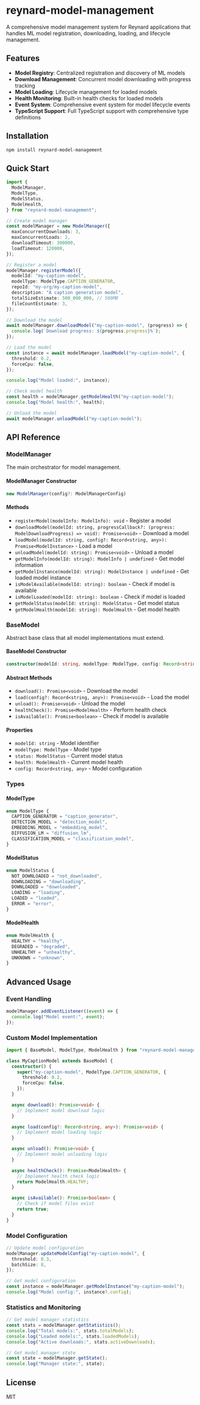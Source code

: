 # reynard-model-management

A comprehensive model management system for Reynard applications that handles ML model registration, downloading,
loading, and lifecycle management.

## Features

- **Model Registry**: Centralized registration and discovery of ML models
- **Download Management**: Concurrent model downloading with progress tracking
- **Model Loading**: Lifecycle management for loaded models
- **Health Monitoring**: Built-in health checks for loaded models
- **Event System**: Comprehensive event system for model lifecycle events
- **TypeScript Support**: Full TypeScript support with comprehensive type definitions

## Installation

```bash
npm install reynard-model-management
```

## Quick Start

```typescript
import {
  ModelManager,
  ModelType,
  ModelStatus,
  ModelHealth,
} from "reynard-model-management";

// Create model manager
const modelManager = new ModelManager({
  maxConcurrentDownloads: 3,
  maxConcurrentLoads: 2,
  downloadTimeout: 300000,
  loadTimeout: 120000,
});

// Register a model
modelManager.registerModel({
  modelId: "my-caption-model",
  modelType: ModelType.CAPTION_GENERATOR,
  repoId: "my-org/my-caption-model",
  description: "A caption generation model",
  totalSizeEstimate: 500_000_000, // 500MB
  fileCountEstimate: 3,
});

// Download the model
await modelManager.downloadModel("my-caption-model", (progress) => {
  console.log(`Download progress: ${progress.progress}%`);
});

// Load the model
const instance = await modelManager.loadModel("my-caption-model", {
  threshold: 0.2,
  forceCpu: false,
});

console.log("Model loaded:", instance);

// Check model health
const health = modelManager.getModelHealth("my-caption-model");
console.log("Model health:", health);

// Unload the model
await modelManager.unloadModel("my-caption-model");
```

## API Reference

### ModelManager

The main orchestrator for model management.

#### ModelManager Constructor

```typescript
new ModelManager(config?: ModelManagerConfig)
```

#### Methods

- `registerModel(modelInfo: ModelInfo): void` - Register a model
- `downloadModel(modelId: string, progressCallback?: (progress: ModelDownloadProgress) => void): Promise<void>` - Download a model
- `loadModel(modelId: string, config?: Record<string, any>): Promise<ModelInstance>` - Load a model
- `unloadModel(modelId: string): Promise<void>` - Unload a model
- `getModelInfo(modelId: string): ModelInfo | undefined` - Get model information
- `getModelInstance(modelId: string): ModelInstance | undefined` - Get loaded model instance
- `isModelAvailable(modelId: string): boolean` - Check if model is available
- `isModelLoaded(modelId: string): boolean` - Check if model is loaded
- `getModelStatus(modelId: string): ModelStatus` - Get model status
- `getModelHealth(modelId: string): ModelHealth` - Get model health

### BaseModel

Abstract base class that all model implementations must extend.

#### BaseModel Constructor

```typescript
constructor(modelId: string, modelType: ModelType, config: Record<string, any> = {})
```

#### Abstract Methods

- `download(): Promise<void>` - Download the model
- `load(config?: Record<string, any>): Promise<void>` - Load the model
- `unload(): Promise<void>` - Unload the model
- `healthCheck(): Promise<ModelHealth>` - Perform health check
- `isAvailable(): Promise<boolean>` - Check if model is available

#### Properties

- `modelId: string` - Model identifier
- `modelType: ModelType` - Model type
- `status: ModelStatus` - Current model status
- `health: ModelHealth` - Current model health
- `config: Record<string, any>` - Model configuration

### Types

#### ModelType

```typescript
enum ModelType {
  CAPTION_GENERATOR = "caption_generator",
  DETECTION_MODEL = "detection_model",
  EMBEDDING_MODEL = "embedding_model",
  DIFFUSION_LM = "diffusion_lm",
  CLASSIFICATION_MODEL = "classification_model",
}
```

#### ModelStatus

```typescript
enum ModelStatus {
  NOT_DOWNLOADED = "not_downloaded",
  DOWNLOADING = "downloading",
  DOWNLOADED = "downloaded",
  LOADING = "loading",
  LOADED = "loaded",
  ERROR = "error",
}
```

#### ModelHealth

```typescript
enum ModelHealth {
  HEALTHY = "healthy",
  DEGRADED = "degraded",
  UNHEALTHY = "unhealthy",
  UNKNOWN = "unknown",
}
```

## Advanced Usage

### Event Handling

```typescript
modelManager.addEventListener((event) => {
  console.log("Model event:", event);
});
```

### Custom Model Implementation

```typescript
import { BaseModel, ModelType, ModelHealth } from "reynard-model-management";

class MyCaptionModel extends BaseModel {
  constructor() {
    super("my-caption-model", ModelType.CAPTION_GENERATOR, {
      threshold: 0.2,
      forceCpu: false,
    });
  }

  async download(): Promise<void> {
    // Implement model download logic
  }

  async load(config?: Record<string, any>): Promise<void> {
    // Implement model loading logic
  }

  async unload(): Promise<void> {
    // Implement model unloading logic
  }

  async healthCheck(): Promise<ModelHealth> {
    // Implement health check logic
    return ModelHealth.HEALTHY;
  }

  async isAvailable(): Promise<boolean> {
    // Check if model files exist
    return true;
  }
}
```

### Model Configuration

```typescript
// Update model configuration
modelManager.updateModelConfig("my-caption-model", {
  threshold: 0.3,
  batchSize: 8,
});

// Get model configuration
const instance = modelManager.getModelInstance("my-caption-model");
console.log("Model config:", instance?.config);
```

### Statistics and Monitoring

```typescript
// Get model manager statistics
const stats = modelManager.getStatistics();
console.log("Total models:", stats.totalModels);
console.log("Loaded models:", stats.loadedModels);
console.log("Active downloads:", stats.activeDownloads);

// Get model manager state
const state = modelManager.getState();
console.log("Manager state:", state);
```

## License

MIT

